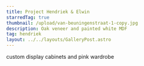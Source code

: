 ```yaml
---
title: Project Hendriek & Elwin
starredTag: true
thumbnail: /upload/van-beuningenstraat-1-copy.jpg
description: Oak veneer and painted white MDF
tag: hendriek
layout: ../../layouts/GalleryPost.astro
---
```

custom display cabinets and pink wardrobe